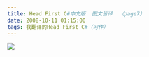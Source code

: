 ```yaml
---
title: Head First C#中文版  图文皆译  （page7）
date: 2008-10-11 01:15:00
tags: 我翻译的Head First C#（习作）
---
```

![](https://p-blog.csdn.net/images/p_blog_csdn_net/cuipengfei1/EntryImages/20081011/%E6%88%AA%E5%9B%BE01.jpg)



